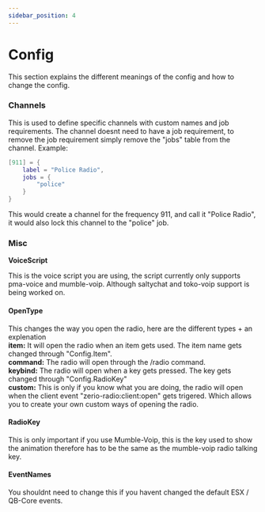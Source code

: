 ```yaml
---
sidebar_position: 4
---
```


# Config

This section explains the different meanings of the config and how to change the config.

### Channels

This is used to define specific channels with custom names and job requirements. The channel doesnt need to have a job requirement, to remove the job requirement simply remove the "jobs" table from the channel. Example:

```lua title="zerio-radio/config.lua"
[911] = {
    label = "Police Radio",
    jobs = {
        "police"
    }
}
```

This would create a channel for the frequency 911, and call it "Police Radio", it would also lock this channel to the "police" job.

### Misc

**VoiceScript**

This is the voice script you are using, the script currently only supports pma-voice and mumble-voip. Although saltychat and toko-voip support is being worked on.

#### OpenType

This changes the way you open the radio, here are the different types + an explenation\
**item:** It will open the radio when an item gets used. The item name gets changed through "Config.Item".\
**command:** The radio will open through the /radio command.\
**keybind:** The radio will open when a key gets pressed. The key gets changed through "Config.RadioKey"\
**custom:** This is only if you know what you are doing, the radio will open when the client event "zerio-radio:client:open" gets trigered. Which allows you to create your own custom ways of opening the radio.

#### RadioKey

This is only important if you use Mumble-Voip, this is the key used to show the animation therefore has to be the same as the mumble-voip radio talking key.

#### EventNames

You shouldnt need to change this if you havent changed the default ESX / QB-Core events.
